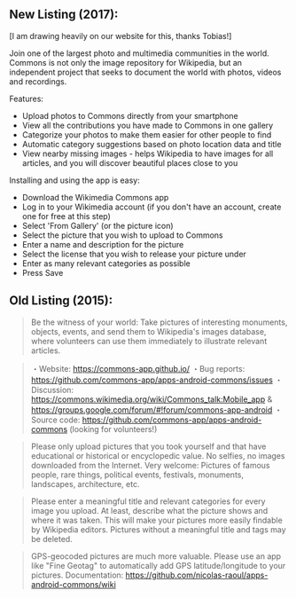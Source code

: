 ## New Listing (2017):

[I am drawing heavily on our website for this, thanks Tobias!]

Join one of the largest photo and multimedia communities in the world. Commons is not only the image repository for Wikipedia, but an independent project that seeks to document the world with photos, videos and recordings.

Features:
- Upload photos to Commons directly from your smartphone
- View all the contributions you have made to Commons in one gallery
- Categorize your photos to make them easier for other people to find
- Automatic category suggestions based on photo location data and title
- View nearby missing images - helps Wikipedia to have images for all articles, and you will discover beautiful places close to you

Installing and using the app is easy:
- Download the Wikimedia Commons app
- Log in to your Wikimedia account (if you don't have an account, create one for free at this step)
- Select 'From Gallery' (or the picture icon)
- Select the picture that you wish to upload to Commons
- Enter a name and description for the picture
- Select the license that you wish to release your picture under 
- Enter as many relevant categories as possible
- Press Save

## Old Listing (2015):

> Be the witness of your world: Take pictures of interesting monuments, objects, events, and send them to Wikipedia's images database, where volunteers can use them immediately to illustrate relevant articles.

> ・Website: https://commons-app.github.io/
> ・Bug reports: https://github.com/commons-app/apps-android-commons/issues
> ・Discussion: https://commons.wikimedia.org/wiki/Commons_talk:Mobile_app & https://groups.google.com/forum/#!forum/commons-app-android
> ・Source code: https://github.com/commons-app/apps-android-commons (looking for volunteers!)

> Please only upload pictures that you took yourself and that have educational or historical or encyclopedic value.
> No selfies, no images downloaded from the Internet.
> Very welcome: Pictures of famous people, rare things, political events, festivals, monuments, landscapes, architecture, etc.

> Please enter a meaningful title and relevant categories for every image you upload. At least, describe what the picture shows and where it was taken. This will make your pictures more easily findable by Wikipedia editors. Pictures without a meaningful title and tags may be deleted.

> GPS-geocoded pictures are much more valuable. Please use an app like "Fine Geotag" to automatically add GPS latitude/longitude to your pictures.
> Documentation: https://github.com/nicolas-raoul/apps-android-commons/wiki